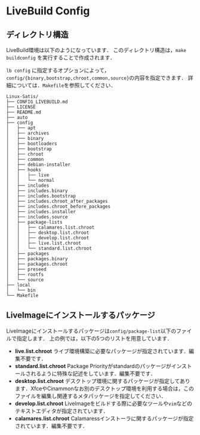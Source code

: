 # LiveBuild Config
## ディレクトリ構造
LiveBuild環境は以下のようになっています．
このディレクトリ構造は，`make buildconfig` を実行することで作成されます．

`lb config` に指定するオプションによって，`config/{binary,bootstrap,chroot,common,source}`の内容を指定できます．
詳細については．`Makefile`を参照してください．
```
Linux-Satis/
├── CONFIG_LIVEBUILD.md
├── LICENSE
├── README.md
├── auto
├── config
│   ├── apt
│   ├── archives
│   ├── binary
│   ├── bootloaders
│   ├── bootstrap
│   ├── chroot
│   ├── common
│   ├── debian-installer
│   ├── hooks
│   │   ├── live
│   │   └── normal
│   ├── includes
│   ├── includes.binary
│   ├── includes.bootstrap
│   ├── includes.chroot_after_packages
│   ├── includes.chroot_before_packages
│   ├── includes.installer
│   ├── includes.source
│   ├── package-lists
│   │   ├── calamares.list.chroot
│   │   ├── desktop.list.chroot
│   │   ├── develop.list.chroot
│   │   ├── live.list.chroot
│   │   └── standard.list.chroot
│   ├── packages
│   ├── packages.binary
│   ├── packages.chroot
│   ├── preseed
│   ├── rootfs
│   └── source
├── local
│   └── bin
└── Makefile
```

## LiveImageにインストールするパッケージ
LiveImageにインストールするパッケージは`config/package-list`以下のファイルで指定します．
上の例では，以下の5つのリストを用意しています．
- **live.list.chroot** ライブ環境構築に必要なパッケージが指定されています．編集不要です．
- **standard.list.chroot** Package Priorityがstandardのパッケージがインストールされるように特殊な記述をしています．編集不要です．
- **desktop.list.chroot** デスクトップ環境に関するパッケージが指定してあります．XfceやCinammonなお別のデスクトップ環境を利用する場合は，このファイルを編集し関連するメタパッケージを指定してください．
- **develop.list.chroot** LiveImageをビルドする際に必要なツールや`vim`などのテキストエディタが指定されています．
- **calamares.list.chroot** Calamaressインストーラに関するパッケージが指定されています．編集不要です．

